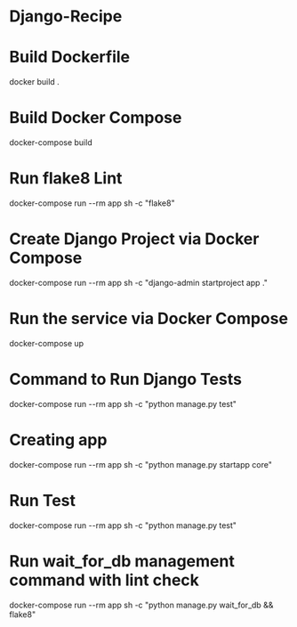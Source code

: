 # Django-Recipe

# Build Dockerfile
docker build .

# Build Docker Compose
docker-compose build

# Run flake8 Lint
docker-compose run --rm app sh -c "flake8"

# Create Django Project via Docker Compose
docker-compose run --rm app sh -c "django-admin startproject app ."

# Run the service via Docker Compose
docker-compose up

# Command to Run Django Tests
docker-compose run --rm app sh -c "python manage.py test"

# Creating app
docker-compose run --rm app sh -c "python manage.py startapp core"

# Run Test
docker-compose run --rm app sh -c "python manage.py test" 

# Run wait_for_db management command with lint check
docker-compose run --rm app sh -c "python manage.py wait_for_db && flake8"